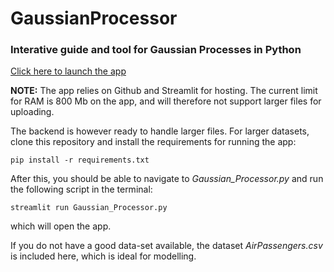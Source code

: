 # GaussianProcessor
### Interative guide and tool for Gaussian Processes in Python

[Click here to launch the app](https://share.streamlit.io/gotticketsto360tour/gaussianprocessor/main/GaussianProcessor.py)

**NOTE:** The app relies on Github and Streamlit for hosting. The current limit for RAM is 800 Mb on the app, and will therefore not support larger files for uploading. 

The backend is however ready to handle larger files. For larger datasets, clone this repository and install the requirements for running the app:

```
pip install -r requirements.txt
```

After this, you should be able to navigate to *Gaussian_Processor.py* and run the following script in the terminal:

```
streamlit run Gaussian_Processor.py
```

which will open the app. 

If you do not have a good data-set available, the dataset *AirPassengers.csv* is included here, which is ideal for modelling. 
